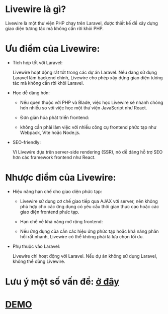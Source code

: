 [](https://livewire.laravel.com/docs/quickstart)
# Livewire là gì?

Livewire là một thư viện PHP chạy trên Laravel, được thiết kế để xây dựng giao diện tương tác mà không cần rời khỏi PHP.

# Ưu điểm của Livewire:

- Tích hợp tốt với Laravel:

    Livewire hoạt động rất tốt trong các dự án Laravel. Nếu đang sử dụng Laravel làm backend chính, Livewire cho phép xây dựng giao diện tương tác mà không cần rời khỏi Laravel.

-   Học dễ dàng hơn:
    
    - Nếu quen thuộc với PHP và Blade, việc học Livewire sẽ nhanh chóng hơn nhiều so với việc học một thư viện JavaScript như React.
    
    - Đơn giản hóa phát triển frontend:

    - không cần phải làm việc với nhiều công cụ frontend phức tạp như Webpack, Vite hoặc Node.js.
- SEO-friendly:
    
    Vì Livewire dựa trên server-side rendering (SSR), nó dễ dàng hỗ trợ SEO hơn các framework frontend như React.

# Nhược điểm của Livewire:

- Hiệu năng hạn chế cho giao diện phức tạp:
    
    - Livewire sử dụng cơ chế giao tiếp qua AJAX với server, nên không phù hợp cho các ứng dụng có yêu cầu thời gian thực cao hoặc các giao diện frontend phức tạp.
    
    - Hạn chế về khả năng mở rộng frontend:
    
    - Nếu ứng dụng của cần các hiệu ứng phức tạp hoặc khả năng phản hồi rất nhanh, Livewire có thể không phải là lựa chọn tối ưu.
- Phụ thuộc vào Laravel:
    
    Livewire chỉ hoạt động với Laravel. Nếu dự án không sử dụng Laravel, không thể dùng Livewire.

# Lưu ý một số vấn đề: [ở đây](Lệnh%20đặc%20biệt%20cần%20chú%20ý.md)

# [DEMO](https://github.com/HoangAnhKy/base-laravel/tree/master/todo-app)
